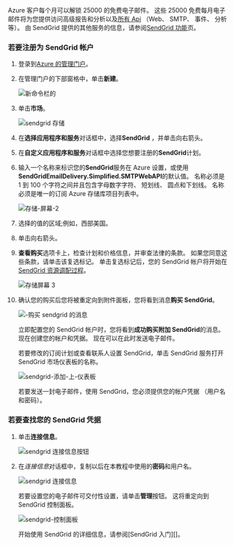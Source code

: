 Azure 客户每个月可以解锁 25000 的免费电子邮件。 这些 25000 免费每月电子邮件将为您提供访问高级报告和分析以及[所有 Api][] （Web、 SMTP、 事件、 分析等）。 由 SendGrid 提供的其他服务的信息，请参阅[SendGrid 功能][]页。

### <a name="to-sign-up-for-a-sendgrid-account"></a>若要注册为 SendGrid 帐户

1. 登录到[Azure 的管理门户][]。

2. 在管理门户的下部窗格中，单击**新建**。

    ![新命令栏的][command-bar-new]

3. 单击**市场**。

    ![sendgrid 存储][sendgrid-store]

4. 在**选择应用程序和服务**对话框中，选择**SendGrid** ，并单击向右箭头。

5. 在**自定义应用程序和服务**对话框中选择您想要注册的**SendGrid**计划。

6. 输入一个名称来标识您的**SendGrid**服务在 Azure 设置，或使用**SendGridEmailDelivery.Simplified.SMTPWebAPI**的默认值。 名称必须是 1 到 100 个字符之间并且包含字母数字字符、 短划线、 圆点和下划线。 名称必须是唯一的订阅 Azure 存储库项目列表中。

    ![存储-屏幕-2][store-screen-2]

7. 选择的值的区域;例如，西部美国。

8. 单击向右箭头。

9. **查看购买**选项卡上，检查计划和价格信息，并审查法律的条款。 如果您同意这些条款，请单击该复选标记。 单击复选标记后，您的 SendGrid 帐户将开始在[SendGrid 资源调配过程]。

    ![存储屏幕 3][store-screen-3]

10. 确认您的购买后您将被重定向到附件面板，您将看到消息**购买 SendGrid**。

    ![-购买 sendgrid 的消息][sendgrid-purchasing-message]

    立即配置您的 SendGrid 帐户时，您将看到**成功购买附加 SendGrid**的消息。 现在创建您的帐户和凭据。 现在可以在此时发送电子邮件。 

    若要修改的订阅计划或查看联系人设置 SendGrid，单击 SendGrid 服务打开 SendGrid 市场仪表板的名称。 

    ![sendgrid-添加-上-仪表板][sendgrid-add-on-dashboard]

    若要发送一封电子邮件，使用 SendGrid，您必须提供您的帐户凭据 （用户名和密码）。

### <a name="to-find-your-sendgrid-credentials"></a>若要查找您的 SendGrid 凭据 ###

1. 单击**连接信息**。

    ![sendgrid 连接信息按钮][sendgrid-connection-info-button]

2. 在*连接信息*对话框中，复制以后在本教程中使用的**密码**和用户名。

    ![sendgrid 连接信息][sendgrid-connection-info]

    若要设置您的电子邮件可交付性设置，请单击**管理**按钮。 这将重定向到 SendGrid 控制面板。 

    ![sendgrid-控制面板][sendgrid-control-panel]

    开始使用 SendGrid 的详细信息，请参阅[SendGrid 入门][]。

<!--images-->

[command-bar-new]: ./media/sendgrid-sign-up/sendgrid_BAR_NEW.PNG
[sendgrid-store]: ./media/sendgrid-sign-up/sendgrid_offerings_store.png
[store-screen-2]: ./media/sendgrid-sign-up/sendgrid_store_scrn2.png
[store-screen-3]: ./media/sendgrid-sign-up/sendgrid_store_scrn3.png
[sendgrid-purchasing-message]: ./media/sendgrid-sign-up/sendgrid_purchasing_message.png
[sendgrid-add-on-dashboard]: ./media/sendgrid-sign-up/sendgrid_add-on_dashboard.png
[sendgrid-connection-info]: ./media/sendgrid-sign-up/sendgrid_connection_info.png
[sendgrid-connection-info-button]: ./media/sendgrid-sign-up/sendgrid_connection_info_button.png
[sendgrid-control-panel]: ./media/sendgrid-sign-up/sendgrid_control_panel.png

<!--Links-->

[SendGrid 功能]: http://sendgrid.com/features
[Azure 的管理门户]: https://manage.windowsazure.com
[SendGrid 入门 》]: http://sendgrid.com/docs
[SendGrid 资源调配过程]: https://support.sendgrid.com/hc/articles/200181628-Why-is-my-account-being-provisioned-
[所有 Api]: https://sendgrid.com/docs/API_Reference/index.html

